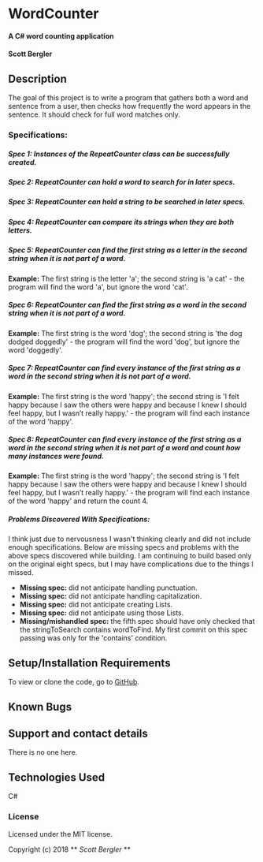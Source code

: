 # WordCounter

#### A C# word counting application

#### Scott Bergler

## Description
The goal of this project is to write a program that gathers both a word and sentence from a user, then checks how frequently the word appears in the sentence. It should check for full word matches only.

### Specifications:
##### Spec 1: Instances of the RepeatCounter class can be successfully created.
##### Spec 2: RepeatCounter can hold a word to search for in later specs.
##### Spec 3: RepeatCounter can hold a string to be searched in later specs.
##### Spec 4: RepeatCounter can compare its strings when they are both letters.
##### Spec 5: RepeatCounter can find the first string as a letter in the second string when it is not part of a word.
**Example:** The first string is the letter 'a'; the second string is 'a cat' - the program will find the word 'a', but ignore the word 'cat'.
##### Spec 6: RepeatCounter can find the first string as a word in the second string when it is not part of a word.
**Example:** The first string is the word 'dog'; the second string is 'the dog dodged doggedly' - the program will find the word 'dog', but ignore the word 'doggedly'.
##### Spec 7: RepeatCounter can find every instance of the first string as a word in the second string when it is not part of a word.
**Example:** The first string is the word 'happy'; the second string is 'I felt happy because I saw the others were happy and because I knew I should feel happy, but I wasn’t really happy.' - the program will find each instance of the word 'happy'.
##### Spec 8: RepeatCounter can find every instance of the first string as a word in the second string when it is not part of a word and count how many instances were found.
**Example:** The first string is the word 'happy'; the second string is 'I felt happy because I saw the others were happy and because I knew I should feel happy, but I wasn’t really happy.' - the program will find each instance of the word 'happy' and return the count 4.

##### Problems Discovered With Specifications:
I think just due to nervousness I wasn't thinking clearly and did not include enough specifications. Below are missing specs and problems with the above specs discovered while building. I am continuing to build based only on the original eight specs, but I may have complications due to the things I missed.
* **Missing spec:** did not anticipate handling punctuation.
* **Missing spec:** did not anticipate handling capitalization.
* **Missing spec:** did not anticipate creating Lists.
* **Missing spec:** did not anticipate using those Lists.
* **Missing/mishandled spec:** the fifth spec should have only checked that the stringToSearch contains wordToFind. My first commit on this spec passing was only for the 'contains' condition.

## Setup/Installation Requirements
To view or clone the code, go to [GitHub](https://github.com/skillitzimberg/CSharpWordCounter).

## Known Bugs


## Support and contact details

There is no one here.

## Technologies Used

C#

### License

Licensed under the MIT license.

Copyright (c) 2018 ** _Scott Bergler_ **
